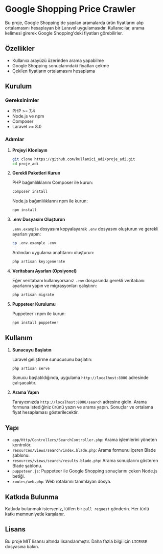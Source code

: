 # Google Shopping Price Crawler

Bu proje, Google Shopping'de yapılan aramalarda ürün fiyatlarını alıp ortalamasını hesaplayan bir Laravel uygulamasıdır. Kullanıcılar, arama kelimesi girerek Google Shopping'deki fiyatları görebilirler.

## Özellikler

- Kullanıcı arayüzü üzerinden arama yapabilme
- Google Shopping sonuçlarındaki fiyatları çekme
- Çekilen fiyatların ortalamasını hesaplama

## Kurulum

### Gereksinimler

- PHP >= 7.4
- Node.js ve npm
- Composer
- Laravel >= 8.0

### Adımlar

1. **Projeyi Klonlayın**

    ```bash
    git clone https://github.com/kullanici_adi/proje_adi.git
    cd proje_adi
    ```

2. **Gerekli Paketleri Kurun**

    PHP bağımlılıklarını Composer ile kurun:

    ```bash
    composer install
    ```

    Node.js bağımlılıklarını npm ile kurun:

    ```bash
    npm install
    ```

3. **.env Dosyasını Oluşturun**

    `.env.example` dosyasını kopyalayarak `.env` dosyasını oluşturun ve gerekli ayarları yapın:

    ```bash
    cp .env.example .env
    ```

    Ardından uygulama anahtarını oluşturun:

    ```bash
    php artisan key:generate
    ```

4. **Veritabanı Ayarları (Opsiyonel)**

    Eğer veritabanı kullanıyorsanız `.env` dosyasında gerekli veritabanı ayarlarını yapın ve migrasyonları çalıştırın:

    ```bash
    php artisan migrate
    ```

5. **Puppeteer Kurulumu**

    Puppeteer'ı npm ile kurun:

    ```bash
    npm install puppeteer
    ```

## Kullanım

1. **Sunucuyu Başlatın**

    Laravel geliştirme sunucusunu başlatın:

    ```bash
    php artisan serve
    ```

    Sunucu başlatıldığında, uygulama `http://localhost:8000` adresinde çalışacaktır.

2. **Arama Yapın**

    Tarayıcınızda `http://localhost:8000/search` adresine gidin. Arama formuna istediğiniz ürünü yazın ve arama yapın. Sonuçlar ve ortalama fiyat hesaplaması gösterilecektir.

## Yapı

- `app/Http/Controllers/SearchController.php`: Arama işlemlerini yöneten kontrolör.
- `resources/views/search/index.blade.php`: Arama formunu içeren Blade şablonu.
- `resources/views/search/results.blade.php`: Arama sonuçlarını gösteren Blade şablonu.
- `puppeteer.js`: Puppeteer ile Google Shopping sonuçlarını çeken Node.js betiği.
- `routes/web.php`: Web rotalarını tanımlayan dosya.

## Katkıda Bulunma

Katkıda bulunmak isterseniz, lütfen bir `pull request` gönderin. Her türlü katkı memnuniyetle karşılanır.

## Lisans

Bu proje MIT lisansı altında lisanslanmıştır. Daha fazla bilgi için `LICENSE` dosyasına bakın.
